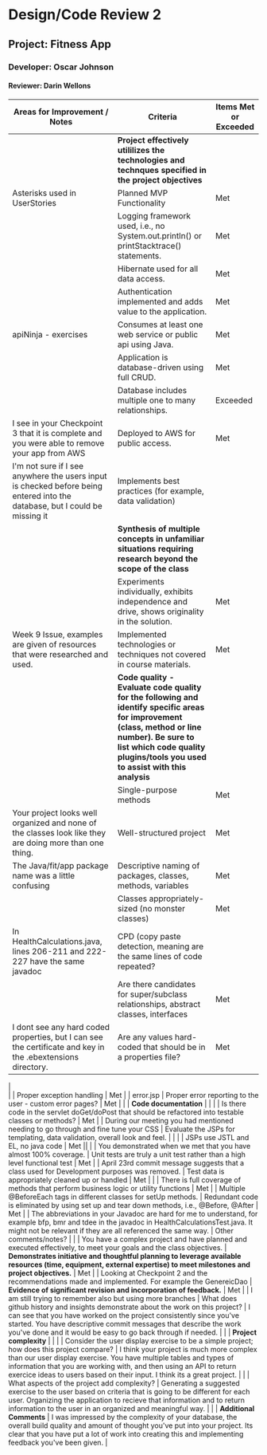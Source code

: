 # Design/Code Review 2

## Project: Fitness App

### Developer: Oscar Johnson

#### Reviewer: Darin Wellons

| Areas for Improvement / Notes                                                                                                                                                                                   | Criteria                                                                                                                                                                                                                       | Items Met or Exceeded                                                                                                                                                                                                                                             |
|-----------------------------------------------------------------------------------------------------------------------------------------------------------------------------------------------------------------|--------------------------------------------------------------------------------------------------------------------------------------------------------------------------------------------------------------------------------|-------------------------------------------------------------------------------------------------------------------------------------------------------------------------------------------------------------------------------------------------------------------|
|                                                                                                                                                                                                                 | **Project effectively utililizes the technologies and technques specified in the project objectives**                                                                                                                          ||
| Asterisks used in UserStories  | Planned MVP Functionality                                                                                                                                                                                                      | Met  |
|  | Logging framework used, i.e., no System.out.println() or printStacktrace() statements.                                                                                                                                         | Met                                                                                                                                                                                                                                                               |
|                                                                                                                                                                                                                 | Hibernate used for all data access.                                                                                                                                                                                            | Met                                                                                                                                                                                                                                                               |
|                                                                                                                                                                                                                 | Authentication implemented and adds value to the application.                                                                                                                                                                  | Met                                                                                                                                                                                                                                                               |
| apiNinja - exercises                                                                                                                                                                                            | Consumes at least one web service or public api using Java.                                                                                                                                                                    | Met                                                                                                                                                                                                                                                               |
|                                                                                                                                                                                                                 | Application is database-driven using full CRUD.                                                                                                                                                                                | Met                                                                                                                                                                                                                                                               |
|                                                                                                                                                                                                                 | Database includes multiple one to many relationships.                                                                                                                                                                          | Exceeded                                                                                                                                                                                                                                                          |
| I see in your Checkpoint 3 that it is complete and you were able to remove your app from AWS                                                                                                                    | Deployed to AWS for public access.                                                                                                                                                                                             | Met                                                                                                                                                                                                                                                               |
| I'm not sure if I see anywhere the users input is checked before being entered into the database, but I could be missing it                                                                                     | Implements best practices (for example, data validation)                                                                                                                                                                       |                                                                                                                                                                                                                                                                   |
|                                                                                                                                                                                                                 | **Synthesis of multiple concepts in unfamiliar situations requiring research beyond the scope of the class**                                                                                                                   |                                                                                                                                                                                                                                                                   |
|                                                                                                                                                                                                                 | Experiments individually, exhibits independence and drive, shows originality in the solution.                                                                                                                                  | Met                                                                                                                                                                                                                                                               |
| Week 9 Issue, examples are given of resources that were researched and used.                                                                                                                                    | Implemented technologies or techniques not covered in course materials.                                                                                                                                                        | Met                                                                                                                                                                                                                                                               |
|                                                                                                                                                                                                                 | **Code quality - Evaluate  code quality for the following and identify specific areas for improvement (class, method or line number). Be sure to list which code quality plugins/tools you used to assist with this analysis** |                                                                                                                                                                                                                                                                   |
|                                                                                                                                                                                                                 | Single-purpose methods                                                                                                                                                                                                         | Met                                                                                                                                                                                                                                                               |
| Your project looks well organized and none of the classes look like they are doing more than one thing.                                                                                                         | Well-structured project                                                                                                                                                                                                        | Met                                                                                                                                                                                                                                                               |
| The Java/fit/app package name was a little confusing                                                                                                                                                            | Descriptive naming of packages, classes, methods, variables                                                                                                                                                                    | Met                                                                                                                                                                                                                                                               |
|                                                                                                                                                                                                                 | Classes appropriately-sized  (no monster classes)                                                                                                                                                                              | Met                                                                                                                                                                                                                                                               |
| In HealthCalculations.java, lines 206-211 and 222-227 have the same javadoc                                                                                                                                     | CPD (copy paste detection, meaning are the same lines of code repeated?                                                                                                                                                        |                                                                                                                                                                                                                                                                   |
|                                                                                                                                                                                                                 | Are there candidates for super/subclass relationships, abstract classes, interfaces                                                                                                                                            | Met                                                                                                                                                                                                                                                               |
| I dont see any hard coded properties, but I can see the certificate and key in the .ebextensions directory.                                                                                                     | Are any values hard-coded that should be in a properties file?                                                                                                                                                                 | Met                                                                                                                                                                                                                                                               |                                                                    
|                                                                                                                                                                                                                            
|                                                                                                                                                                                                                 | Proper exception handling                                                                                                                                                                                                      | Met                                                                                                                                                                                                                                                               |
| error.jsp                                                                                                                                                                                                       | Proper error reporting to the user - custom error pages?                                                                                                                                                                       | Met                                                                                                                                                                                                                                                               | 
|                                                                                                                                                                                                                 | **Code documentation**                                                                                                                                                                                                         |                                                                                                                                                                                                                                                                   | 
|                                                                                                                                                                                                                 | Is there code in the servlet doGet/doPost that should be refactored into testable classes or methods?                                                                                                                          | Met                                                                                                                                                                                                                                                               |
| During our meeting you had mentioned needing to go through and fine tune your CSS                                                                                                                               | Evaluate the JSPs for templating, data validation, overall look and feel.                                                                                                                                                      |                                                                                                                                                                                                                                                                   |
|                                                                                                                                                                                                                 | JSPs use JSTL and EL, no java code                                                                                                                                                                                             | Met                                                                                                                                                                                                                                                               || |
| You demonstrated when we met that you have almost 100% coverage.                                                                                                                                                | Unit tests are truly a unit test rather than a high level functional test                                                                                                                                                      | Met                                                                                                                                                                                                                                                               | 
| April 23rd commit message suggests that a class used for Development purposes was removed.                                                                                                                      | Test data is appropriately cleaned up or handled                                                                                                                                                                               | Met                                                                                                                                                                                                                                                               | 
|                                                                                                                                                                                                                 | There is full coverage of methods that perform business logic or utility functions                                                                                                                                             | Met                                                                                                                                                                                                                                                               |
| Multiple @BeforeEach tags in different classes for setUp methods.                                                                                                                                               | Redundant code is eliminated by using set up and tear down methods, i.e., @Before, @After                                                                                                                                      | Met                                                                                                                                                                                                                                                               |
| The abbreviations in your Javadoc are hard for me to understand, for example bfp, bmr and tdee in the javadoc in HealthCalculationsTest.java. It might not be relevant if they are all referenced the same way. | Other comments/notes?                                                                                                                                                                                                          |                                                                                                                                                                                                                                                                   |
| You have a complex project and have planned and executed effectively, to meet your goals and the class objectives.                                                                                              | **Demonstrates initiative and thoughtful planning to leverage available resources (time, equipment, external expertise) to meet milestones and project objectives.**                                                           | Met                                                                                                                                                                                                                                                               |
| Looking at Checkpoint 2 and the recommendations made and implemented. For example the GenereicDao                                                                                                               | **Evidence of significant revision and incorporation of feedback.**                                                                                                                                                            | Met                                                                                                                                                                                                                                                               |
| I am still trying to remember also but using more branches                                                                                                                                                      | What does github history and insights demonstrate about the work on this project?                                                                                                                                              | I can see that you have worked on the project consistently since you've started. You have descriptive commit messages that describe the work you've done and it would be easy to go back through if needed.                                                       |
|                                                                                                                                                                                                                 | **Project complexity**                                                                                                                                                                                                         |                                                                                                                                                                                                                                                                   |
|                                                                                                                                                                                                                 | Consider the user display exercise to be a simple project; how does this project compare?                                                                                                                                      | I think your project is much more complex than our user display exercise. You have multiple tables and types of information that you are working with, and then using an API to return exercice ideas to users based on their input. I think its a great project. |
|                                                                                                                                                                                                                 | What aspects of the project add complexity?                                                                                                                                                                                    | Generating a suggested exercise to the user based on criteria that is going to be different for each user. Organizing the application to recieve that information and to return information to the user in an organized and meaningful way.                       |
|                                                                                                                                                                                                                 | **Additional Comments**                                                                                                                                                                                                        | I was impressed by the complexity of your database, the overall build quality and amount of thought you've put into your project. Its clear that you have put a lot of work into creating this and implementing feedback you've been given.                       |
  
  













